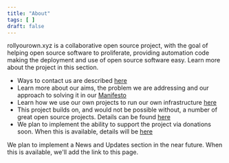 ```yaml
---
title: "About"
tags: [ ]
draft: false
---
```


rollyourown.xyz is a collaborative open source project, with the goal of helping open source software to proliferate, providing automation code making the deployment and use of open source software easy. Learn more about the project in this section.

<!--more-->

* Ways to contact us are described [here](/about/contact/)
* Learn more about our aims, the problem we are addressing and our approach to solving it in our [Manifesto](/about/manifesto/)
* Learn how we use our own projects to run our own infrastructure [here](/about/our_infrastructure/)
* This project builds on, and would not be possible without, a number of great open source projects. Details can be found [here](/about/credits)
* We plan to implement the ability to support the project via donations soon. When this is available, details will be [here](/about/support/)

We plan to implement a News and Updates section in the near future. When this is available, we'll add the link to this page.
